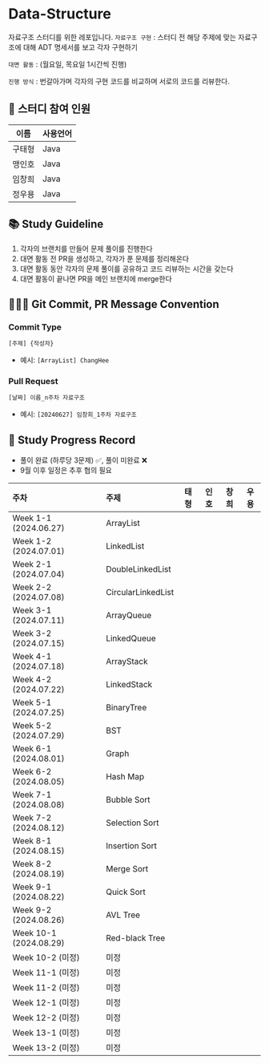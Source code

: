# Data-Structure
자료구조 스터디를 위한 레포입니다.
  `자료구조 구현` : 스터디 전 해당 주제에 맞는 자료구조에 대해 ADT 명세서를 보고 각자 구현하기
  
  `대면 활동` : (월요일, 목요일 1시간씩 진행)
  
  `진행 방식` : 번갈아가며 각자의 구현 코드를 비교하며 서로의 코드를 리뷰한다.
      
## 👥 스터디 참여 인원
| 이름 | 사용언어 |
| :---: | :------ |
| 구태형 | Java |
| 맹인호 | Java |
| 임창희 | Java |
| 정우용 | Java |

## 📚 Study Guideline
1. 각자의 브랜치를 만들어 문제 풀이를 진행한다
2. 대면 활동 전 PR을 생성하고, 각자가 푼 문제를 정리해온다
3. 대면 활동 동안 각자의 문제 풀이를 공유하고 코드 리뷰하는 시간을 갖는다
4. 대면 활동이 끝나면 PR을 메인 브랜치에 merge한다

## 🙆🏻‍♂️ Git Commit, PR Message Convention
### Commit Type
```bash
[주제] {작성자}
```
- 예시: `[ArrayList] ChangHee`

### Pull Request
```bash
[날짜] 이름_n주차 자료구조
```
- 예시: `[20240627] 임창희_1주차 자료구조`

## 📆 Study Progress Record
- 풀이 완료 (하루당 3문제) ✅, 풀이 미완료 ❌
- 9월 이후 일정은 추후 협의 필요
  
| 주차 | 주제 | 태형 | 인호 | 창희 | 우용
| :-- | :-- | :--: | :--: | :--: | :--: 
| Week 1-1 (2024.06.27) | ArrayList | | | | 
| Week 1-2 (2024.07.01) | LinkedList | | | | 
| Week 2-1 (2024.07.04) | DoubleLinkedList | | | |
| Week 2-2 (2024.07.08) | CircularLinkedList | | | |
| Week 3-1 (2024.07.11) | ArrayQueue | | | |
| Week 3-2 (2024.07.15) | LinkedQueue | | | |
| Week 4-1 (2024.07.18) | ArrayStack | | | |
| Week 4-2 (2024.07.22) | LinkedStack | | | |
| Week 5-1 (2024.07.25) | BinaryTree | | | |
| Week 5-2 (2024.07.29) | BST | | | |
| Week 6-1 (2024.08.01) | Graph | | | |
| Week 6-2 (2024.08.05) | Hash Map | | | |
| Week 7-1 (2024.08.08) | Bubble Sort | | | |
| Week 7-2 (2024.08.12) | Selection Sort | | | |
| Week 8-1 (2024.08.15) | Insertion Sort | | | |
| Week 8-2 (2024.08.19) | Merge Sort | | | |
| Week 9-1 (2024.08.22) | Quick Sort | | | |
| Week 9-2 (2024.08.26) | AVL Tree | | | |
| Week 10-1 (2024.08.29) | Red-black Tree | | | |
| Week 10-2 (미정) | 미정 | | | |
| Week 11-1 (미정) | 미정 | | | |
| Week 11-2 (미정) | 미정 | | | |
| Week 12-1 (미정) | 미정 | | | |
| Week 12-2 (미정) | 미정 | | | |
| Week 13-1 (미정) | 미정 | | | |
| Week 13-2 (미정) | 미정 | | | |
